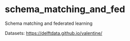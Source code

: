 # schema_matching_and_fed

Schema matching and federated learning

Datasets:
https://delftdata.github.io/valentine/
